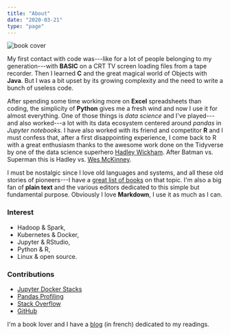 ```yaml
---
title: "About"
date: "2020-03-21"
type: "page"
---
```


![book cover](/about/avatar.png)

My first contact with code was---like for a lot of people belonging to my generation---with **BASIC** on a CRT TV screen loading files from a tape recorder. Then I learned **C** and the great magical world of Objects with **Java**. But I was a bit upset by its growing complexity and the need to write a bunch of useless code.

After spending some time working more on **Excel** spreadsheets than coding, the simplicity of **Python** gives me a fresh wind and now I use it for almost everything. One of those things is *data science* and I've played---and also worked---a lot with its data ecosystem centered around *pandas* in *Jupyter notebooks*. I have also worked with its friend and competitor **R** and I must confess that, after a first disappointing experience, I come back to R with a great enthusiasm thanks to the awesome work done on the Tidyverse by one of the data science superhero [Hadley Wickham](http://hadley.nz/). After Batman vs. Superman this is Hadley vs. [Wes McKinney](http://wesmckinney.com/). 

I must be nostalgic since I love old languages and systems, and all these old stories of pioneers---I have a [great list of books](https://www.goodreads.com/review/list/3079764-romain?shelf=c_s_history) on that topic. I'm also a big fan of **plain text** and the various editors dedicated to this simple but fundamental purpose. Obviously I love **Markdown**, I use it as much as I can.

### Interest

* Hadoop & Spark,
* Kubernetes & Docker,
* Jupyter & RStudio,
* Python & R,
* Linux & open source.

### Contributions

* [Jupyter Docker Stacks](https://github.com/jupyter/docker-stacks)
* [Pandas Profiling](https://github.com/pandas-profiling/pandas-profiling)
* [Stack Overflow](https://stackoverflow.com/users/4413446/romain)
* [GitHub](https://github.com/romainx)

I'm a book lover and I have a [blog](https://aubonroman.com) (in french) dedicated to my readings.